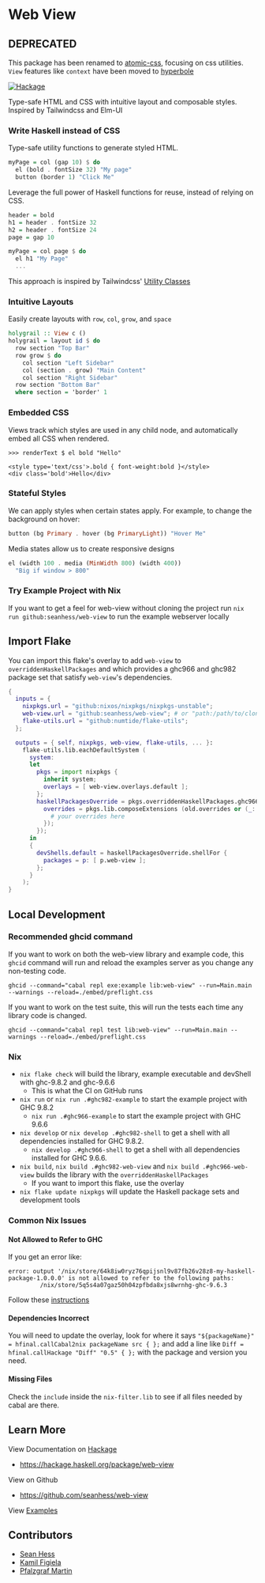 Web View
============

## DEPRECATED

This package has been renamed to [atomic-css](http://github.com/seanhess/atomic-css), focusing on css utilities. `View` features like `context` have been moved to [hyperbole](https://github.com/seanhess/hyperbole)

[![Hackage](https://img.shields.io/hackage/v/web-view.svg)][hackage]


Type-safe HTML and CSS with intuitive layout and composable styles. Inspired by Tailwindcss and Elm-UI

### Write Haskell instead of CSS

Type-safe utility functions to generate styled HTML.

```haskell
myPage = col (gap 10) $ do
  el (bold . fontSize 32) "My page"
  button (border 1) "Click Me"
```

Leverage the full power of Haskell functions for reuse, instead of relying on CSS.

```haskell
header = bold
h1 = header . fontSize 32
h2 = header . fontSize 24
page = gap 10

myPage = col page $ do
  el h1 "My Page"
  ...
```

This approach is inspired by Tailwindcss' [Utility Classes](https://tailwindcss.com/docs/utility-first)

### Intuitive Layouts

Easily create layouts with `row`, `col`, `grow`, and `space`

```haskell
holygrail :: View c ()
holygrail = layout id $ do
  row section "Top Bar"
  row grow $ do
    col section "Left Sidebar"
    col (section . grow) "Main Content"
    col section "Right Sidebar"
  row section "Bottom Bar"
  where section = 'border' 1
```

### Embedded CSS

Views track which styles are used in any child node, and automatically embed all CSS when rendered. 

    >>> renderText $ el bold "Hello"
    
    <style type='text/css'>.bold { font-weight:bold }</style>
    <div class='bold'>Hello</div>


### Stateful Styles

We can apply styles when certain states apply. For example, to change the background on hover:

```haskell
button (bg Primary . hover (bg PrimaryLight)) "Hover Me"
```

Media states allow us to create responsive designs

```haskell
el (width 100 . media (MinWidth 800) (width 400))
  "Big if window > 800"
```

### Try Example Project with Nix

If you want to get a feel for web-view without cloning the project run `nix run github:seanhess/web-view` to run the example webserver locally

Import Flake
------------

You can import this flake's overlay to add `web-view` to `overriddenHaskellPackages` and which provides a ghc966 and ghc982 package set that satisfy `web-view`'s dependencies.

```nix
{
  inputs = {
    nixpkgs.url = "github:nixos/nixpkgs/nixpkgs-unstable";
    web-view.url = "github:seanhess/web-view"; # or "path:/path/to/cloned/web-view";
    flake-utils.url = "github:numtide/flake-utils";
  };

  outputs = { self, nixpkgs, web-view, flake-utils, ... }:
    flake-utils.lib.eachDefaultSystem (
      system:
      let
        pkgs = import nixpkgs {
          inherit system;
          overlays = [ web-view.overlays.default ];
        };
        haskellPackagesOverride = pkgs.overriddenHaskellPackages.ghc966.override (old: {
          overrides = pkgs.lib.composeExtensions (old.overrides or (_: _: { })) (hfinal: hprev: {
            # your overrides here
          });
        });
      in
      {
        devShells.default = haskellPackagesOverride.shellFor {
          packages = p: [ p.web-view ];
        };
      }
    );
}
```

Local Development
-----------------

### Recommended ghcid command

If you want to work on both the web-view library and example code, this `ghcid` command will run and reload the examples server as you change any non-testing code.

```
ghcid --command="cabal repl exe:example lib:web-view" --run=Main.main --warnings --reload=./embed/preflight.css
```

If you want to work on the test suite, this will run the tests each time any library code is changed.

```
ghcid --command="cabal repl test lib:web-view" --run=Main.main --warnings --reload=./embed/preflight.css
```

### Nix

- `nix flake check` will build the library, example executable and devShell with ghc-9.8.2 and ghc-9.6.6
    - This is what the CI on GitHub runs
- `nix run` or `nix run .#ghc982-example` to start the example project with GHC 9.8.2
    - `nix run .#ghc966-example` to start the example project with GHC 9.6.6
- `nix develop` or `nix develop .#ghc982-shell` to get a shell with all dependencies installed for GHC 9.8.2. 
    - `nix develop .#ghc966-shell` to get a shell with all dependencies installed for GHC 9.6.6. 
- `nix build`, `nix build .#ghc982-web-view` and `nix build .#ghc966-web-view` builds the library with the `overriddenHaskellPackages`
    - If you want to import this flake, use the overlay
- `nix flake update nixpkgs` will update the Haskell package sets and development tools

### Common Nix Issues

#### Not Allowed to Refer to GHC

If you get an error like:

```
error: output '/nix/store/64k8iw0ryz76qpijsnl9v87fb26v28z8-my-haskell-package-1.0.0.0' is not allowed to refer to the following paths:
         /nix/store/5q5s4a07gaz50h04zpfbda8xjs8wrnhg-ghc-9.6.3
```

Follow these [instructions](https://nixos.org/manual/nixpkgs/unstable/#haskell-packaging-helpers)

#### Dependencies Incorrect

You will need to update the overlay, look for where it says `"${packageName}" = hfinal.callCabal2nix packageName src { };` and add a line like `Diff = hfinal.callHackage "Diff" "0.5" { };` with the package and version you need.

#### Missing Files

Check the `include` inside the `nix-filter.lib` to see if all files needed by cabal are there.

Learn More
----------

View Documentation on [Hackage][hackage]
* https://hackage.haskell.org/package/web-view

View on Github
* https://github.com/seanhess/web-view

View [Examples](https://github.com/seanhess/web-view/blob/latest/example/app/Main.hs)


[hackage]: https://hackage.haskell.org/package/web-view


Contributors
------------

* [Sean Hess](https://github.com/seanhess)
* [Kamil Figiela](https://github.com/kfigiela)
* [Pfalzgraf Martin](https://github.com/Skyfold)

